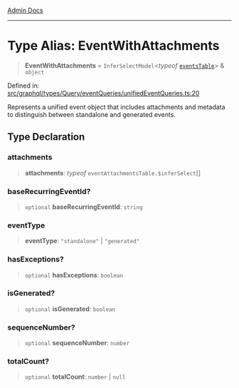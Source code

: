 [Admin Docs](/)

***

# Type Alias: EventWithAttachments

> **EventWithAttachments** = `InferSelectModel`\<*typeof* [`eventsTable`](../../../../../../drizzle/tables/events/variables/eventsTable.md)\> & `object`

Defined in: [src/graphql/types/Query/eventQueries/unifiedEventQueries.ts:20](https://github.com/Sourya07/talawa-api/blob/3df16fa5fb47e8947dc575f048aef648ae9ebcf8/src/graphql/types/Query/eventQueries/unifiedEventQueries.ts#L20)

Represents a unified event object that includes attachments and metadata
to distinguish between standalone and generated events.

## Type Declaration

### attachments

> **attachments**: *typeof* `eventAttachmentsTable.$inferSelect`[]

### baseRecurringEventId?

> `optional` **baseRecurringEventId**: `string`

### eventType

> **eventType**: `"standalone"` \| `"generated"`

### hasExceptions?

> `optional` **hasExceptions**: `boolean`

### isGenerated?

> `optional` **isGenerated**: `boolean`

### sequenceNumber?

> `optional` **sequenceNumber**: `number`

### totalCount?

> `optional` **totalCount**: `number` \| `null`
